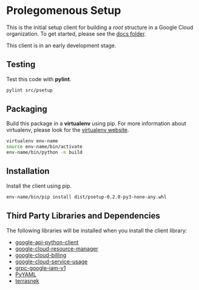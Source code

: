 # Prolegomenous Setup

This is the initial setup client for building a *root* structure in a Google
Cloud organization. To get started, please see the
[docs folder](docs/README.md).

This client is in an early development stage.

## Testing

Test this code with **pylint**.

```bash
pylint src/psetup
```

## Packaging

Build this package in a **virtualenv** using pip.
For more information about virtualenv, please look for the [virtualenv website](https://virtualenv.pypa.io/en/latest/).

```bash
virtualenv env-name
source env-name/bin/activate
env-name/bin/python -m build
```

## Installation

Install the client using pip.

```bash
env-name/bin/pip install dist/psetup-0.2.0-py3-none-any.whl
```

## Third Party Libraries and Dependencies

The following libraries will be installed when you install the client library:

* [google-api-python-client](https://github.com/googleapis/google-api-python-client/)
* [google-cloud-resource-manager](https://github.com/googleapis/google-cloud-python/tree/main/packages/google-cloud-resource-manager)
* [google-cloud-billing](https://github.com/googleapis/google-cloud-python/tree/main/packages/google-cloud-billing)
* [google-cloud-service-usage](https://github.com/googleapis/google-cloud-python/tree/main/packages/google-cloud-service-usage)
* [grpc-google-iam-v1](https://github.com/googleapis/python-grpc-google-iam-v1)
* [PyYAML](https://github.com/yaml/pyyaml)
* [terrasnek](https://github.com/dahlke/terrasnek)
